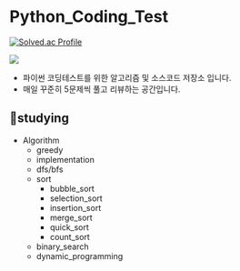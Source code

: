 # Python_Coding_Test
[![Solved.ac Profile](http://mazassumnida.wtf/api/v2/generate_badge?boj=charley123)](https://solved.ac/charley123/)

<img src="https://img.shields.io/badge/python-3776AB?style=for-the-badge&logo=python&logoColor=white">

- 파이썬 코딩테스트를 위한 알고리즘 및 소스코드 저장소 입니다.
- 매일 꾸준히 5문제씩 풀고 리뷰하는 공간입니다.

## 📖studying
- Algorithm
  - greedy
  - implementation
  - dfs/bfs
  - sort
    - bubble_sort
    - selection_sort
    - insertion_sort
    - merge_sort
    - quick_sort
    - count_sort
  - binary_search
  - dynamic_programming
